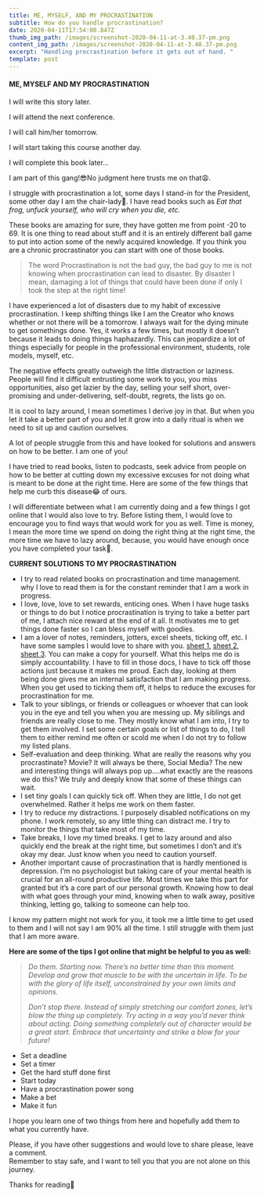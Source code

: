 ```yaml
---
title: ME, MYSELF, AND MY PROCRASTINATION
subtitle: How do you handle procrastination?
date: 2020-04-11T17:54:00.847Z
thumb_img_path: /images/screenshot-2020-04-11-at-3.40.37-pm.png
content_img_path: /images/screenshot-2020-04-11-at-3.40.37-pm.png
excerpt: "Handling procrastination before it gets out of hand. "
template: post
---
```

#### ME, MYSELF AND MY PROCRASTINATION

I will write this story later.

I will attend the next conference.

I will call him/her tomorrow.

I will start taking this course another day.

I will complete this book later…

I am part of this gang!😎No judgment here trusts me on that😩.

I struggle with procrastination a lot, some days I stand-in for the President, some other day I am the chair-lady👑. I have read books such as *Eat that frog, unfuck yourself, who will cry when you die, etc.*

These books are amazing for sure, they have gotten me from point -20 to 69. It is one thing to read about stuff and it is an entirely different ball game to put into action some of the newly acquired knowledge. If you think you are a chronic procrastinator you can start with one of those books.



> The word Procrastination is not the bad guy, the bad guy to me is not knowing when procrastination can lead to disaster. By disaster I mean, damaging a lot of things that could have been done if only I took the step at the right time!



I have experienced a lot of disasters due to my habit of excessive procrastination. I keep shifting things like I am the Creator who knows whether or not there will be a tomorrow. I always wait for the dying minute to get somethings done. Yes, it works a few times, but mostly it doesn’t because it leads to doing things haphazardly. This can jeopardize a lot of things especially for people in the professional environment, students, role models, myself, etc.

The negative effects greatly outweigh the little distraction or laziness. People will find it difficult entrusting some work to you, you miss opportunities, also get lazier by the day, selling your self short, over-promising and under-delivering, self-doubt, regrets, the lists go on.

It is cool to lazy around, I mean sometimes I derive joy in that. But when you let it take a better part of you and let it grow into a daily ritual is when we need to sit up and caution ourselves.

A lot of people struggle from this and have looked for solutions and answers on how to be better. I am one of you!

I have tried to read books, listen to podcasts, seek advice from people on how to be better at cutting down my excessive excuses for not doing what is meant to be done at the right time. Here are some of the few things that help me curb this disease😂 of ours.

I will differentiate between what I am currently doing and a few things I got online that I would also love to try. Before listing them, I would love to encourage you to find ways that would work for you as well. Time is money, I mean the more time we spend on doing the right thing at the right time, the more time we have to lazy around, because, you would have enough once you have completed your task🤭.

**CURRENT SOLUTIONS TO MY PROCRASTINATION**

* I try to read related books on procrastination and time management. why I love to read them is for the constant reminder that I am a work in progress.
* I love, love, love to set rewards, enticing ones. When I have huge tasks or things to do but I notice procrastination is trying to take a better part of me, I attach nice reward at the end of it all. It motivates me to get things done faster so I can bless myself with goodies.
* I am a lover of notes, reminders, jotters, excel sheets, ticking off, etc. I have some samples I would love to share with you. [sheet 1](https://medium.com/r/?url=https%3A%2F%2Fdocs.google.com%2Fspreadsheets%2Fd%2F1Ow36t_S-BwTNmG1J0ug-lbLYwHRUsU378UHP4fWIqqM%2Fedit%3Fusp%3Dsharing), [sheet 2](https://medium.com/r/?url=https%3A%2F%2Fdocs.google.com%2Fdocument%2Fd%2F1SnzJkXE5gjihvwBcQ_AdTZj3UacrjZ7nsDWgkuhmawA%2Fedit%3Fusp%3Dsharing), [sheet 3](https://medium.com/r/?url=https%3A%2F%2Fdocs.google.com%2Fspreadsheets%2Fd%2F1Khj1wimfkmdQdSIeW8iQOULM6GZkLSAa_9LhyxAQJuY%2Fedit%3Fusp%3Dsharing). You can make a copy for yourself. What this helps me do is simply accountability. I have to fill in those docs, I have to tick off those actions just because it makes me proud. Each day, looking at them being done gives me an internal satisfaction that I am making progress. When you get used to ticking them off, it helps to reduce the excuses for procrastination for me.
* Talk to your siblings, or friends or colleagues or whoever that can look you in the eye and tell you when you are messing up. My siblings and friends are really close to me. They mostly know what I am into, I try to get them involved. I set some certain goals or list of things to do, I tell them to either remind me often or scold me when I do not try to follow my listed plans.
* Self-evaluation and deep thinking. What are really the reasons why you procrastinate? Movie? It will always be there, Social Media? The new and interesting things will always pop up….what exactly are the reasons we do this? We truly and deeply know that some of these things can wait.
* I set tiny goals I can quickly tick off. When they are little, I do not get overwhelmed. Rather it helps me work on them faster.
* I try to reduce my distractions. I purposely disabled notifications on my phone. I work remotely, so any little thing can distract me. I try to monitor the things that take most of my time.
* Take breaks, I love my timed breaks. I get to lazy around and also quickly end the break at the right time, but sometimes I don’t and it’s okay my dear. Just know when you need to caution yourself.
* Another important cause of procrastination that is hardly mentioned is depression. I’m no psychologist but taking care of your mental health is crucial for an all-round productive life. Most times we take this part for granted but it’s a core part of our personal growth. Knowing how to deal with what goes through your mind, knowing when to walk away, positive thinking, letting go, talking to someone can help too.

I know my pattern might not work for you, it took me a little time to get used to them and I will not say I am 90% all the time. I still struggle with them just that I am more aware.

**Here are some of the tips I got online that might be helpful to you as well:**

> *Do them. Starting now. There’s no better time than this moment. Develop and grow that muscle to be with the uncertain in life. To be with the glory of life itself, unconstrained by your own limits and opinions.*
>
> *Don’t stop there. Instead of simply stretching our comfort zones, let’s blow the thing up completely. Try acting in a way you’d never think about acting. Doing something completely out of character would be a great start. Embrace that uncertainty and strike a blow for your future!*

* Set a deadline
* Set a timer
* Get the hard stuff done first
* Start today
* Have a procrastination power song
* Make a bet
* Make it fun

I hope you learn one of two things from here and hopefully add them to what you currently have.

Please, if you have other suggestions and would love to share please, leave a comment.\
Remember to stay safe, and I want to tell you that you are not alone on this journey.

Thanks for reading🤗